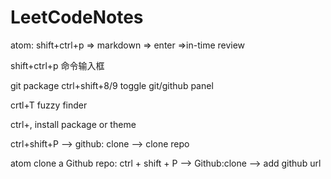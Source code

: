# LeetCodeNotes

atom: shift+ctrl+p => markdown => enter =>in-time review

shift+ctrl+p 命令输入框

git package
ctrl+shift+8/9 toggle git/github panel

crtl+T fuzzy finder

ctrl+, install package or theme

ctrl+shift+P --> github: clone --> clone repo

atom clone a Github repo:
ctrl + shift + P --> Github:clone --> add github url
